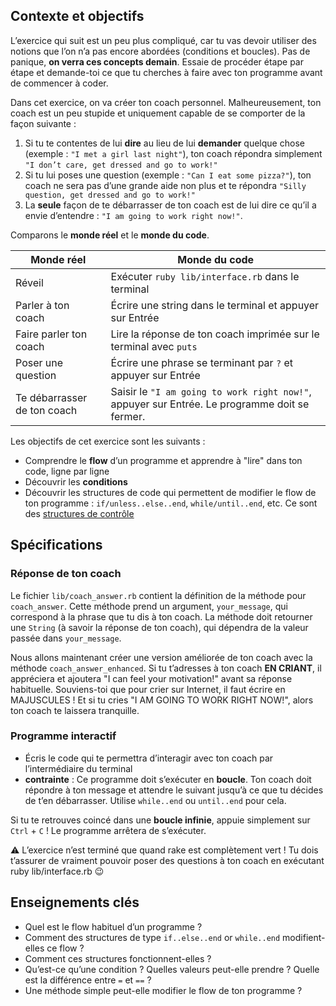 Contexte et objectifs
---------------------

L’exercice qui suit est un peu plus compliqué, car tu vas devoir utiliser des notions que l’on n’a pas encore abordées (conditions et boucles). Pas de panique, **on verra ces concepts demain**. Essaie de procéder étape par étape et demande-toi ce que tu cherches à faire avec ton programme avant de commencer à coder.

Dans cet exercice, on va créer ton coach personnel.
Malheureusement, ton coach est un peu stupide et uniquement capable de se comporter de la façon suivante :

1.  Si tu te contentes de lui **dire** au lieu de lui **demander** quelque chose (exemple : `"I met a girl last night"`), ton coach répondra simplement `"I don’t care, get dressed and go to work!"`
2.  Si tu lui poses une question (exemple : `"Can I eat some pizza?"`), ton coach ne sera pas d’une grande aide non plus et te répondra `"Silly question, get dressed and go to work!"`
3.  La **seule** façon de te débarrasser de ton coach est de lui dire ce qu’il a envie d’entendre : `"I am going to work right now!"`.

Comparons le **monde réel** et le **monde du code**.

<table class="table">
 <thead>
 <tr>
 <th>
Monde réel
</th>
 <th>
Monde du code
</th>
 </tr>
 </thead>
 <tbody>
 <tr>
 <td>
Réveil
</td>
 <td>
Exécuter <code>ruby lib/interface.rb</code> dans le terminal
</td>
 </tr>
 <tr>
 <td>
Parler à ton coach
</td>
 <td>
Écrire une string dans le terminal et appuyer sur Entrée
</td>
 </tr>
 <tr>
 <td>
Faire parler ton coach
</td>
 <td>
Lire la réponse de ton coach imprimée sur le terminal avec <code>puts</code>
</td>
 </tr>
 <tr>
 <td>
Poser une question
</td>
 <td>
Écrire une phrase se terminant par <code>?</code> et appuyer sur Entrée
</td>
 </tr>
 <tr>
 <td>
Te débarrasser de ton coach
</td>
 <td>
Saisir le <code>"I am going to work right now!"</code>, appuyer sur Entrée. Le programme doit se fermer.
</td>
 </tr>
 </tbody>
</table>


Les objectifs de cet exercice sont les suivants :

-   Comprendre le **flow** d’un programme et apprendre à "lire" dans ton code, ligne par ligne
-   Découvrir les **conditions**
-   Découvrir les structures de code qui permettent de modifier le flow de ton programme : `if/unless..else..end`, `while/until..end`, etc. Ce sont des [structures de contrôle](https://en.wikipedia.org/wiki/Control_flow)

Spécifications
--------------

### Réponse de ton coach

Le fichier `lib/coach_answer.rb` contient la définition de la méthode pour `coach_answer`. Cette méthode prend un argument, `your_message`, qui correspond à la phrase que tu dis à ton coach. La méthode doit retourner une `String` (à savoir la réponse de ton coach), qui dépendra de la valeur passée dans `your_message`.

Nous allons maintenant créer une version améliorée de ton coach avec la méthode `coach_answer_enhanced`. Si tu t’adresses à ton coach **EN CRIANT**, il appréciera et ajoutera "I can feel your motivation!" avant sa réponse habituelle. Souviens-toi que pour crier sur Internet, il faut écrire en MAJUSCULES ! Et si tu cries "I AM GOING TO WORK RIGHT NOW!", alors ton coach te laissera tranquille.

### Programme interactif

-   Écris le code qui te permettra d’interagir avec ton coach par l’intermédiaire du terminal
-   **contrainte** : Ce programme doit s’exécuter en **boucle**. Ton coach doit répondre à ton message et attendre le suivant jusqu’à ce que tu décides de t’en débarrasser. Utilise `while..end` ou `until..end` pour cela.

Si tu te retrouves coincé dans une **boucle infinie**, appuie simplement sur `Ctrl` + `C` ! Le programme arrêtera de s’exécuter.

⚠️ L’exercice n’est terminé que quand rake est complètement vert ! Tu dois t’assurer de vraiment pouvoir poser des questions à ton coach en exécutant ruby lib/interface.rb 😉

Enseignements clés
------------------

-   Quel est le flow habituel d’un programme ?
-   Comment des structures de type `if..else..end` or `while..end` modifient-elles ce flow ?
-   Comment ces structures fonctionnent-elles ?
-   Qu’est-ce qu’une condition ? Quelles valeurs peut-elle prendre ? Quelle est la différence entre `=` et `==` ?
-   Une méthode simple peut-elle modifier le flow de ton programme ?

